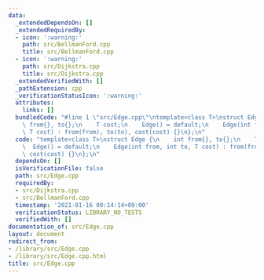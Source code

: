 ```yaml
---
data:
  _extendedDependsOn: []
  _extendedRequiredBy:
  - icon: ':warning:'
    path: src/BellmanFord.cpp
    title: src/BellmanFord.cpp
  - icon: ':warning:'
    path: src/Dijkstra.cpp
    title: src/Dijkstra.cpp
  _extendedVerifiedWith: []
  _pathExtension: cpp
  _verificationStatusIcon: ':warning:'
  attributes:
    links: []
  bundledCode: "#line 1 \"src/Edge.cpp\"\ntemplate<class T>\nstruct Edge {\n    int\
    \ from{}, to{};\n    T cost;\n    Edge() = default;\n    Edge(int from, int to,\
    \ T cost) : from(from), to(to), cost(cost) {}\n};\n"
  code: "template<class T>\nstruct Edge {\n    int from{}, to{};\n    T cost;\n  \
    \  Edge() = default;\n    Edge(int from, int to, T cost) : from(from), to(to),\
    \ cost(cost) {}\n};\n"
  dependsOn: []
  isVerificationFile: false
  path: src/Edge.cpp
  requiredBy:
  - src/Dijkstra.cpp
  - src/BellmanFord.cpp
  timestamp: '2021-01-16 00:14:14+09:00'
  verificationStatus: LIBRARY_NO_TESTS
  verifiedWith: []
documentation_of: src/Edge.cpp
layout: document
redirect_from:
- /library/src/Edge.cpp
- /library/src/Edge.cpp.html
title: src/Edge.cpp
---
```

